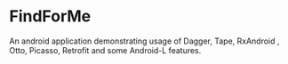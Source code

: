 # FindForMe
An android application demonstrating usage of Dagger, Tape, RxAndroid , Otto, Picasso, Retrofit and some Android-L features.

